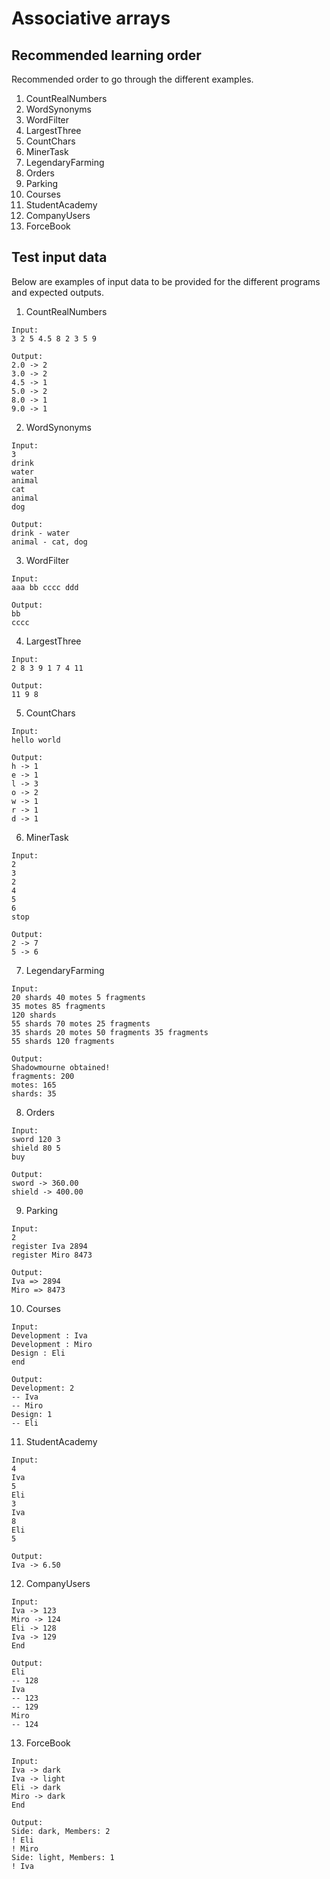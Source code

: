# Associative arrays

## Recommended learning order

Recommended order to go through the different examples.

1. CountRealNumbers
2. WordSynonyms
3. WordFilter
4. LargestThree
5. CountChars
6. MinerTask
7. LegendaryFarming
8. Orders
9. Parking
10. Courses
11. StudentAcademy
12. CompanyUsers
13. ForceBook

## Test input data

Below are examples of input data to be provided for the different programs and expected outputs.

1. CountRealNumbers

```
Input:
3 2 5 4.5 8 2 3 5 9

Output:
2.0 -> 2
3.0 -> 2
4.5 -> 1
5.0 -> 2
8.0 -> 1
9.0 -> 1
```

2. WordSynonyms

```
Input:
3
drink
water
animal
cat
animal
dog

Output:
drink - water
animal - cat, dog
```

3. WordFilter

```
Input:
aaa bb cccc ddd

Output:
bb
cccc
```

4. LargestThree

```
Input:
2 8 3 9 1 7 4 11

Output:
11 9 8
```

5. CountChars

```
Input:
hello world

Output:
h -> 1
e -> 1
l -> 3
o -> 2
w -> 1
r -> 1
d -> 1
```

6. MinerTask

```
Input:
2
3
2
4
5
6
stop

Output:
2 -> 7
5 -> 6
```

7. LegendaryFarming

```
Input:
20 shards 40 motes 5 fragments
35 motes 85 fragments
120 shards
55 shards 70 motes 25 fragments
35 shards 20 motes 50 fragments 35 fragments
55 shards 120 fragments

Output:
Shadowmourne obtained!
fragments: 200
motes: 165
shards: 35
```

8. Orders

```
Input:
sword 120 3
shield 80 5
buy

Output:
sword -> 360.00
shield -> 400.00
```

9. Parking

```
Input:
2
register Iva 2894
register Miro 8473

Output:
Iva => 2894
Miro => 8473
```

10. Courses

```
Input:
Development : Iva
Development : Miro
Design : Eli
end

Output:
Development: 2
-- Iva
-- Miro
Design: 1
-- Eli
```

11. StudentAcademy

```
Input:
4
Iva
5
Eli
3
Iva
8
Eli
5

Output:
Iva -> 6.50
```

12. CompanyUsers

```
Input:
Iva -> 123
Miro -> 124
Eli -> 128
Iva -> 129
End

Output:
Eli
-- 128
Iva
-- 123
-- 129
Miro
-- 124
```

13. ForceBook

```
Input:
Iva -> dark
Iva -> light
Eli -> dark
Miro -> dark
End

Output:
Side: dark, Members: 2
! Eli
! Miro
Side: light, Members: 1
! Iva
```
